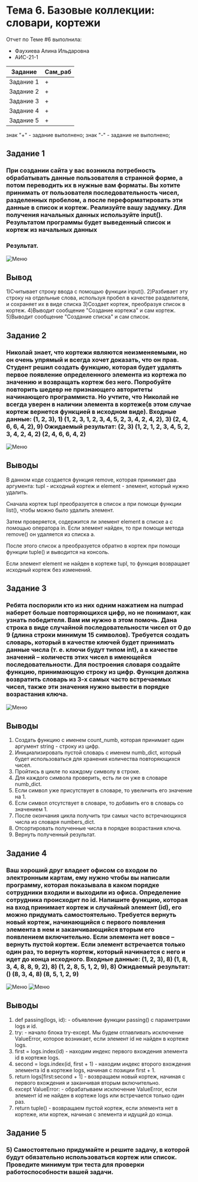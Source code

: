 # Тема 6. Базовые коллекции: словари, кортежи
Отчет по Теме #6 выполнила:
- Фаухиева Алина Ильдаровна
- АИС-21-1

| Задание | Сам_раб | 
| ------ | ------ | 
| Задание 1 | + |
| Задание 2 | + |
| Задание 3 | + |
| Задание 4 | + |
| Задание 5 | + |

знак "+" - задание выполнено; знак "-" - задание не выполнено;

## Задание 1
### При создании сайта у вас возникла потребность обрабатывать данные пользователя в странной форме, а потом переводить их в нужные вам форматы. Вы хотите принимать от пользователя последовательность чисел, разделенных пробелом, а после переформатировать эти данные в список и кортеж. Реализуйте вашу задумку. Для получения начальных данных используйте input(). Результатом программы будет выведенный список и кортеж из начальных данных

### Результат.
![Меню](pic/t601.png)
## Вывод 
1)Считывает строку ввода с помощью функции input().
2)Разбивает эту строку на отдельные слова, используя пробел в качестве разделителя, и сохраняет их в виде списка
3)Создает кортеж, преобразуя список в кортеж.
4)Выводит сообщение "Создание кортежа" и сам кортеж.
5)Выводит сообщение "Создание списка" и сам список.


## Задание 2
### Николай знает, что кортежи являются неизменяемыми, но он очень упрямый и всегда хочет доказать, что он прав. Студент решил создать функцию, которая будет удалять первое появление определенного элемента из кортежа по значению и возвращать кортеж без него. Попробуйте повторить шедевр не признающего авторитеты начинающего программиста. Но учтите, что Николай не всегда уверен в наличии элемента в кортеже(в этом случае кортеж вернется функцией в исходном виде). Входные данные: (1, 2, 3), 1) (1, 2, 3, 1, 2, 3, 4, 5, 2, 3, 4, 2, 4, 2), 3) (2, 4, 6, 6, 4, 2), 9) Ожидаемый результат: (2, 3) (1, 2, 1, 2, 3, 4, 5, 2, 3, 4, 2, 4, 2) (2, 4, 6, 6, 4, 2)
![Меню](pic/t602.png)

## Выводы

В данном коде создается функция remove, которая принимает два аргумента: tupl - исходный кортеж и element - элемент, который нужно удалить.

Сначала кортеж tupl преобразуется в список a при помощи функции list(), чтобы можно было удалить элемент. 

Затем проверяется, содержится ли элемент element в списке a с помощью оператора in. Если элемент найден, то при помощи метода remove() он удаляется из списка a.

После этого список a преобразуется обратно в кортеж при помощи функции tuple() и выводится на консоль.

Если элемент element не найден в кортеже tupl, то функция возвращает исходный кортеж без изменений.

## Задание 3
### Ребята поспорили кто из них одним нажатием на numpad наберет больше повторяющихся цифр, но не понимают, как узнать победителя. Вам им нужно в этом помочь. Дана строка в виде случайной последовательности чисел от 0 до 9 (длина строки минимум 15 символов). Требуется создать словарь, который в качестве ключей будет принимать данные числа (т. е. ключи будут типом int), а в качестве значений – количеств этих чисел в имеющейся последовательности. Для построения словаря создайте функцию, принимающую строку из цифр. Функция должна возвратить словарь из 3-х самых часто встречаемых чисел, также эти значения нужно вывести в порядке возрастания ключа.


![Меню](pic/t603.png)

## Выводы
1. Создать функцию с именем count_numb, которая принимает один аргумент string - строку из цифр.
2. Инициализировать пустой словарь с именем numb_dict, который будет использоваться для хранения количества повторяющихся чисел.
3. Пройтись в цикле по каждому символу в строке.
4. Для каждого символа проверить, есть ли он уже в словаре numb_dict.
5. Если символ уже присутствует в словаре, то увеличить его значение на 1.
6. Если символ отсутствует в словаре, то добавить его в словарь со значением 1.
7. После окончания цикла получить три самых часто встречающихся числа из словаря numbers_dict.
8. Отсортировать полученные числа в порядке возрастания ключа.
9. Вернуть полученный результат.

  
## Задание 4
### Ваш хороший друг владеет офисом со входом по электронным картам, ему нужно чтобы вы написали программу, которая показывала в каком порядке сотрудники входили и выходили из офиса. Определение сотрудника происходит по id. Напишите функцию, которая на вход принимает кортеж и случайный элемент (id), его можно придумать самостоятельно. Требуется вернуть новый кортеж, начинающийся с первого появления элемента в нем и заканчивающийся вторым его появлением включительно. Если элемента нет вовсе – вернуть пустой кортеж. Если элемент встречается только один раз, то вернуть кортеж, который начинается с него и идет до конца исходного. Входные данные: (1, 2, 3), 8) (1, 8, 3, 4, 8, 8, 9, 2), 8) (1, 2, 8, 5, 1, 2, 9), 8) Ожидаемый результат: () (8, 3, 4, 8) (8, 5, 1, 2, 9)

![Меню](pic/t604.png)
![Меню](pic/t6044.png)

## Выводы
1. def passing(logs, id): - объявление функции passing() с параметрами logs и id.
2. try: - начало блока try-except. Мы будем отлавливать исключение ValueError, которое возникает, если элемент id не найден в кортеже logs.
3. first = logs.index(id) - находим индекс первого вхождения элемента id в кортеже logs.
4. second = logs.index(id, first + 1) - находим индекс второго вхождения элемента id в кортеже logs, начиная с позиции first + 1.
5. return logs[first:second + 1] - возвращаем новый кортеж, начиная с первого вхождения и заканчивая вторым включительно.
6. except ValueError: - обрабатываем исключение ValueError, если элемент id не найден в кортеже logs или встречается только один раз.
7. return tuple() - возвращаем пустой кортеж, если элемента нет в кортеже, или кортеж, начиная с элемента и идущий до конца.


## Задание 5
### 5)	Самостоятельно придумайте и решите задачу, в которой будут обязательно использоваться кортеж или список. Проведите минимум три теста для проверки работоспособности вашей задачи.
